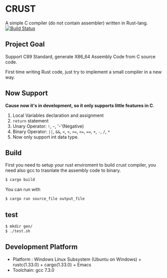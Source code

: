 # CRUST
A simple C compiler (do not contain assembler) written in Rust-lang.
[![Build Status](https://travis-ci.com/onehr/crust.svg?branch=master)](https://travis-ci.com/onehr/crust)

## Project Goal
Support C89 Standard, generate X86_64 Assembly Code from C source code.

First time writing Rust code, just try to implement a small compiler in a new way.

## Now Support
**Cause now it's in development, so it only supports little features in C**.
1. Local Variables declaration and assignment
2. `return` statement
3. Unary Operator: `!`, `~`, '-'(Negative)
4. Binary Operator: `||`, `&&`, `<`, `>`, `>=`, `<=`, `==`, `+`, `-`, `/`, `*`
5. Now only support int data type.

## Build
First you need to setup your rust enviroment to build crust compiler, you need also gcc to trasnlate the assembly code to binary.
```bash
$ cargo build
```
You can run with
```bash
$ cargo run source_file output_file
```

## test
```bash
$ mkdir gen/
$ ./test.sh
```

## Development Platform
* Platform : Windows Linux Subsystem (Ubuntu on Windows) + rustc(1.33.0) + cargo(1.33.0) + Emacs
* Toolchain: gcc 7.3.0

